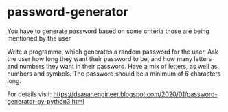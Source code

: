 # password-generator
You have to generate password based on some criteria those are being mentioned by the user

Write a programme, which generates a random password for the user. Ask the user how long they want their password to be, and how many 
letters and numbers they want in their password. Have a mix of letters, as well as numbers and symbols. The password should be a minimum of 6 characters long.

For details visit:
https://dsasanengineer.blogspot.com/2020/01/password-generator-by-python3.html
